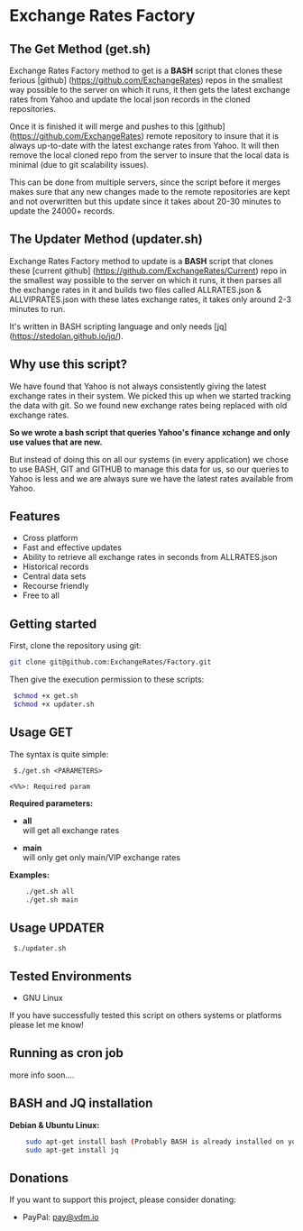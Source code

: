 # Exchange Rates Factory

## The Get Method (get.sh)
Exchange Rates Factory method to get is a **BASH** script that clones these ferious [github] (https://github.com/ExchangeRates) repos in the smallest way possible to the server on which it runs, it then gets the latest exchange rates from Yahoo and update the local json records in the cloned repositories.

Once it is finished it will merge and pushes to this [github] (https://github.com/ExchangeRates) remote repository to insure that it is always up-to-date with the latest exchange rates from Yahoo. It will then remove the local cloned repo from the server to insure that the local data is minimal (due to git scalability issues).

This can be done from multiple servers, since the script before it merges makes sure that any new changes made to the remote repositories are kept and not overwritten but this update since it takes about 20-30 minutes to update the 24000+ records.

## The Updater Method (updater.sh)
Exchange Rates Factory method to update is a **BASH** script that clones these [current github] (https://github.com/ExchangeRates/Current) repo in the smallest way possible to the server on which it runs, it then parses all the exchange rates in it and builds two files called ALLRATES.json & ALLVIPRATES.json with these lates exchange rates, it takes only around 2-3 minutes to run.

It's written in BASH scripting language and only needs [jq] (https://stedolan.github.io/jq/).

## Why use this script?
We have found that Yahoo is not always consistently giving the latest exchange rates in their system. We picked this up when we started tracking the data with git. So we found new exchange rates being replaced with old exchange rates.

__So we wrote a bash script that queries Yahoo's finance xchange and only use values that are new.__

But instead of doing this on all our systems (in every application) we chose to use BASH, GIT and GITHUB to manage this data for us, so our queries to Yahoo is less and we are always sure we have the latest rates available from Yahoo.

## Features

* Cross platform
* Fast and effective updates
* Ability to retrieve all exchange rates in seconds from ALLRATES.json
* Historical records
* Central data sets
* Recourse friendly
* Free to all

## Getting started

First, clone the repository using git:

```bash
git clone git@github.com:ExchangeRates/Factory.git
```

Then give the execution permission to these scripts:

```bash
 $chmod +x get.sh
 $chmod +x updater.sh
```

## Usage GET

The syntax is quite simple:

```
 $./get.sh <PARAMETERS>

<%%>: Required param
```

**Required parameters:**  
* **all**  
will get all exchange rates 

* **main**  
will only get only main/VIP exchange rates


**Examples:**
```bash
    ./get.sh all
    ./get.sh main
```

## Usage UPDATER

```
 $./updater.sh
```

## Tested Environments

* GNU Linux

If you have successfully tested this script on others systems or platforms please let me know!

## Running as cron job
more info soon....
   
## BASH and JQ installation

**Debian & Ubuntu Linux:**
```bash
    sudo apt-get install bash (Probably BASH is already installed on your system)
    sudo apt-get install jq
```

## Donations

 If you want to support this project, please consider donating:
 * PayPal: pay@vdm.io
